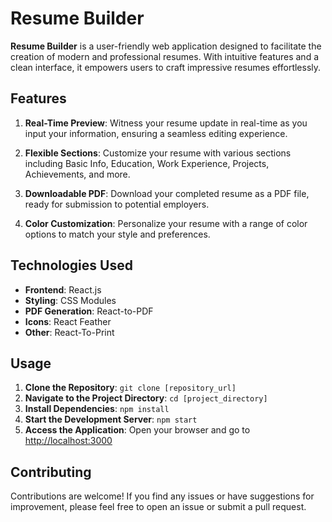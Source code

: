 # **Resume Builder**

**Resume Builder** is a user-friendly web application designed to facilitate the creation of modern and professional resumes. With intuitive features and a clean interface, it empowers users to craft impressive resumes effortlessly.

## **Features**

1. **Real-Time Preview**: Witness your resume update in real-time as you input your information, ensuring a seamless editing experience.
   
2. **Flexible Sections**: Customize your resume with various sections including Basic Info, Education, Work Experience, Projects, Achievements, and more.
   
3. **Downloadable PDF**: Download your completed resume as a PDF file, ready for submission to potential employers.
   
4. **Color Customization**: Personalize your resume with a range of color options to match your style and preferences.

## **Technologies Used**

- **Frontend**: React.js
- **Styling**: CSS Modules
- **PDF Generation**: React-to-PDF
- **Icons**: React Feather
- **Other**: React-To-Print

## **Usage**

1. **Clone the Repository**: `git clone [repository_url]`
2. **Navigate to the Project Directory**: `cd [project_directory]`
3. **Install Dependencies**: `npm install`
4. **Start the Development Server**: `npm start`
5. **Access the Application**: Open your browser and go to [http://localhost:3000](http://localhost:3000)

## **Contributing**

Contributions are welcome! If you find any issues or have suggestions for improvement, please feel free to open an issue or submit a pull request.
